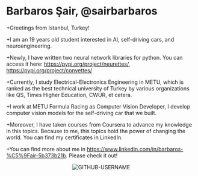 # Barbaros Şair, @sairbarbaros
+Greetings from Istanbul, Turkey! 

+I am an 19 years old student interested in AI, self-driving cars, and neuroengineering.

+Newly, I have written two neural network libraries for python. You can access it here: https://pypi.org/project/neurettes/, https://pypi.org/project/convettes/

+Currently, I study Electrical-Electronics Engineering in METU, which is ranked as the best technical university of Turkey by various organizations like QS, Times Higher Education, CWUR, et cetera.

+I work at METU Formula Racing as Computer Vision Developer, I develop computer vision models for the self-driving car that we built.

+Moreover, I have taken courses from Coursera to advance my knowledge in this topics. Because to me, this topics hold the power of changing the world. You can find my certificates in LinkedIn.

+You can find more about me in https://www.linkedin.com/in/barbaros-%C5%9Fair-5b373b21b. Please check it out!

<p align="center"> <img src="https://komarev.com/ghpvc/?username=GITHUB-USERNAME&label=Profile%20views&color=ce9927&style=flat" alt="GITHUB-USERNAME" /> </p>
